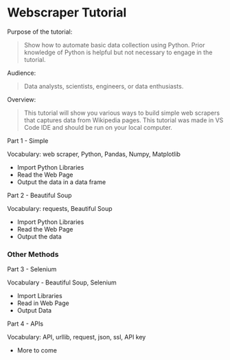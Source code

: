 ﻿# Webscraper Tutorial
 
Purpose of the tutorial: 
> Show how to automate basic data collection using Python. Prior knowledge of Python is helpful but not necessary to engage in the tutorial.

Audience: 
> Data analysts, scientists, engineers, or data enthusiasts.

Overview:
> This tutorial will show you various ways to build simple web scrapers that captures data from Wikipedia pages. This tutorial was made in VS Code IDE and should be run on your local computer.

Part 1 - Simple

Vocabulary: web scraper, Python, Pandas, Numpy, Matplotlib

* Import Python Libraries
* Read the Web Page
* Output the data in a data frame

Part 2 - Beautiful Soup

Vocabulary: requests, Beautiful Soup

* Import Python Libraries
* Read the Web Page
* Output the data

### Other Methods
Part 3 - Selenium

Vocabulary - Beautiful Soup, Selenium

* Import Libraries 
* Read in Web Page
* Output Data 

Part 4 - APIs

Vocabulary: API, urllib, request, json, ssl, API key

* More to come

